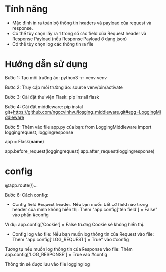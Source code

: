 # Tính năng
- Mặc định in ra toàn bộ thông tin headers và payload của request và response.
- Có thể tùy chọn lấy ra 1 trong số các field của Request header và Response Payload (nếu Response Payload ở dạng json)
- Có thể tùy chọn log các thông tin ra file


# Hướng dẫn sử dụng

Bước 1: Tạo môi trường ảo: python3 -m venv venv

Bước 2: Truy cập môi trường ảo: source venv/bin/activate

Bước 3: Cài đặt thư viện Flask: pip install flask

Bước 4: Cài đặt middleware: pip install git+https://github.com/ngocvinhvu/logging_middleware.git#egg=LoggingMiddleware

Bước 5: Thêm vào file app.py của bạn:
from LoggingMiddleware import loggingrequest, loggingresponse

app = Flask(__name__)

app.before_request(loggingrequest)
app.after_request(loggingresponse)

# config

@app.route(/)...

Bước 6: Cách config:
- Config field Request header:
Nếu bạn muốn bất cứ field nào trong header của mình không hiển thị:
Thêm "app.config['tên field'] = False" vào phần #config

Ví dụ: app.config['Cookie'] = False trường Cookie sẽ không hiển thị.

- Config log vào file:
Nếu bạn muốn log thông tin của Request vào file: 
Thêm "app.config['LOG_REQUEST'] = True" vào #config

Tương tự nếu muốn log thông tin của Response vào file:
Thêm app.config['LOG_RESPONSE'] = True vào #config

Thông tin sẽ được lưu vào file logging.log
